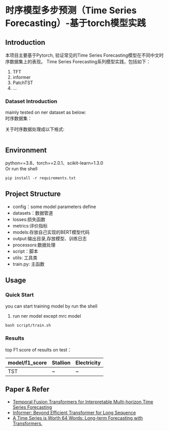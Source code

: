 # 时序模型多步预测（Time Series Forecasting）-基于torch模型实践

## Introduction

本项目主要基于Pytorch, 验证常见的Time Series Forecasting模型在不同中文时序数据集上的表现。
Time Series Forecasting系列模型实践，包括如下：

1. TFT
2. informer
3. PatchTST
4. ...

### Dataset Introduction

mainly tested on ner dataset as below:  
时序数据集：

关于时序数据处理成以下格式:

```yaml

```

## Environment

python==3.8、torch==2.0.1、scikit-learn=1.3.0  
Or run the shell

```
pip install -r requirements.txt
```

## Project Structure

- config：some model parameters define
- datasets：数据管道
- losses:损失函数
- metrics:评价指标
- models:存放自己实现的BERT模型代码
- output:输出目录,存放模型、训练日志
- processors:数据处理
- script：脚本
- utils: 工具类
- train.py: 主函数

## Usage

### Quick Start

you can start training model by run the shell

1. run ner model except mrc model

```
bash script/train.sh
```


### Results

top F1 score of results on test：

| model/f1_score | Stallion | Electricity |
|----------------|----------|-------------|
| TST            | ~        | ~           |

## Paper & Refer

- [Temporal Fusion Transformers for Interpretable Multi-horizon Time Series Forecasting](https://arxiv.org/pdf/1912.09363.pdf)
- [Informer: Beyond Efficient Transformer for Long Sequence](https://arxiv.org/abs/2012.07436)
- [A Time Series is Worth 64 Words: Long-term Forecasting with Transformers.](https://arxiv.org/abs/2211.14730)








